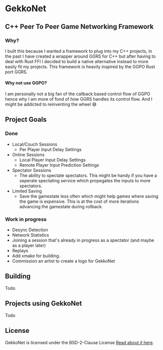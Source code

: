 # GekkoNet
## C++ Peer To Peer Game Networking Framework

### Why?
I built this because I wanted a framework to plug into my C++ projects, in the past I have created a wrapper around GGRS for C++ but after having to deal with Rust FFI I decided to build a native alternative instead to more easily fit my projects. 
This framework is heavily inspired by the GGPO Rust port GGRS.

#### Why not use GGPO?
I am personally not a big fan of the callback based control flow of GGPO hence why I am more of fond of how GGRS handles its control flow. And I might be addicted to reinventing the wheel :sweat_smile:

## Project Goals
### Done
- Local/Couch Sessions
	- Per Player Input Delay Settings
- Online Sessions
	- Local Player Input Delay Settings
	- Remote Player Input Prediction Settings
- Spectator Sessions
	- The ability to spectate spectators. This might be handy if you have a seperate spectating service which propegates the inputs to more spectators.
- Limited Saving 
	- Save the gamestate less often which might help games where saving the game is expensive. This is at the cost of more iterations advancing the gamestate during rollback.

### Work in progress
- Desync Detection
- Network Statistics
- Joining a session that's already in progress as a spectator (and maybe as a player later)
- Replays
- Add xmake for building.
- Commission an artist to create a logo for GekkoNet

## Building
Todo

## Projects using GekkoNet
Todo

## License
GekkoNet is licensed under the BSD-2-Clause License
[Read about it here](https://opensource.org/license/bsd-2-clause).
